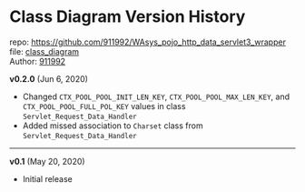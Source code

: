 # Class Diagram Version History
repo: https://github.com/911992/WAsys_pojo_http_data_servlet3_wrapper  
file: [class_diagram](./class_diagram.svg)  
Author: [911992](https://github.com/911992)  

**v0.2.0** (Jun 6, 2020)

* Changed `CTX_POOL_POOL_INIT_LEN_KEY`, `CTX_POOL_POOL_MAX_LEN_KEY`, and `CTX_POOL_POOL_FULL_POL_KEY` values in class `Servlet_Request_Data_Handler`
* Added missed association to `Charset` class from `Servlet_Request_Data_Handler`

<hr/>

**v0.1** (May 20, 2020)

* Initial release